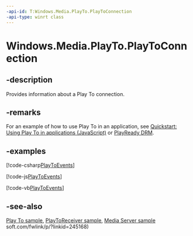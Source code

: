 ```yaml
---
-api-id: T:Windows.Media.PlayTo.PlayToConnection
-api-type: winrt class
---
```


<!-- Class syntax.
public class PlayToConnection : Windows.Media.PlayTo.IPlayToConnection
-->

# Windows.Media.PlayTo.PlayToConnection

## -description
Provides information about a Play To connection.

## -remarks
For an example of how to use Play To in an application, see [Quickstart: Using Play To in applications (JavaScript)](https://docs.microsoft.com/previous-versions/windows/apps/hh465184(v=win.10)) or [PlayReady DRM](https://docs.microsoft.com/windows/uwp/audio-video-camera/playready-client-sdk).

## -examples


[!code-csharp[PlayToEvents](../windows.media.playto/code/PlayTo_Reference/csharp/MainPage.xaml.cs#SnippetPlayToEvents)]

[!code-js[PlayToEvents](../windows.media.playto/code/PlayTo_Reference/javascript/default.js#SnippetPlayToEvents)]

[!code-vb[PlayToEvents](../windows.media.playto/code/PlayTo_Reference/vbnet/MainPage.xaml.vb#SnippetPlayToEvents)]

## -see-also
[Play To sample](https://github.com/microsoftarchive/msdn-code-gallery-microsoft/tree/master/Official%20Windows%20Platform%20Sample/Windows%208%20app%20samples/%5BC%2B%2B%5D-Windows%208%20app%20samples/C%2B%2B/Windows%208%20app%20samples/Media%20Play%20To%20sample%20(Windows%208)), [PlayToReceiver sample](https://go.microsoft.com/fwlink/p/?linkid=245167), [Media Server sample](https://go.microsoft.com/fwlink/p/?linkid=245168)
soft.com/fwlink/p/?linkid=245168)
